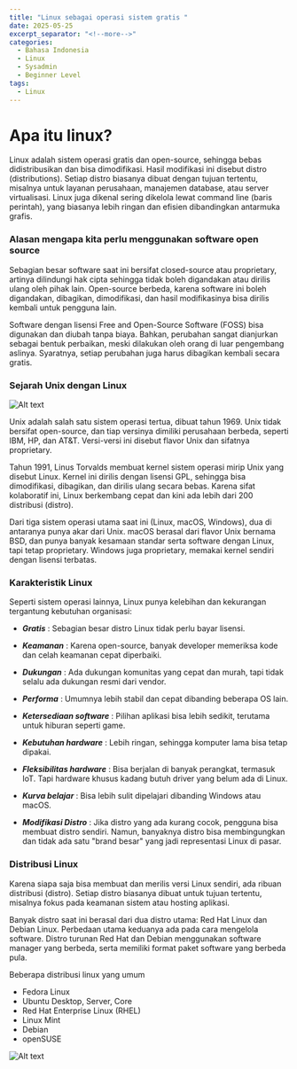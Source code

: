 ```yaml
---
title: "Linux sebagai operasi sistem gratis "
date: 2025-05-25
excerpt_separator: "<!--more-->"
categories:
  - Bahasa Indonesia
  - Linux
  - Sysadmin
  - Beginner Level
tags:
  - Linux
---
```


# Apa itu linux?
Linux adalah sistem operasi gratis dan open-source, sehingga bebas didistribusikan dan bisa dimodifikasi. Hasil modifikasi ini disebut distro (distributions). Setiap distro biasanya dibuat dengan tujuan tertentu, misalnya untuk layanan perusahaan, manajemen database, atau server virtualisasi. Linux juga dikenal sering dikelola lewat command line (baris perintah), yang biasanya lebih ringan dan efisien dibandingkan antarmuka grafis.


### Alasan mengapa kita perlu menggunakan software open source
Sebagian besar software saat ini bersifat closed-source atau proprietary, artinya dilindungi hak cipta sehingga tidak boleh digandakan atau dirilis ulang oleh pihak lain. Open-source berbeda, karena software ini boleh digandakan, dibagikan, dimodifikasi, dan hasil modifikasinya bisa dirilis kembali untuk pengguna lain.

Software dengan lisensi Free and Open-Source Software (FOSS) bisa digunakan dan diubah tanpa biaya. Bahkan, perubahan sangat dianjurkan sebagai bentuk perbaikan, meski dilakukan oleh orang di luar pengembang aslinya. Syaratnya, setiap perubahan juga harus dibagikan kembali secara gratis.

### Sejarah Unix dengan Linux

![Alt text](https://upload.wikimedia.org/wikipedia/commons/c/cd/Unix_timeline.en.svg)

Unix adalah salah satu sistem operasi tertua, dibuat tahun 1969. Unix tidak bersifat open-source, dan tiap versinya dimiliki perusahaan berbeda, seperti IBM, HP, dan AT&T. Versi-versi ini disebut flavor Unix dan sifatnya proprietary.

Tahun 1991, Linus Torvalds membuat kernel sistem operasi mirip Unix yang disebut Linux. Kernel ini dirilis dengan lisensi GPL, sehingga bisa dimodifikasi, dibagikan, dan dirilis ulang secara bebas. Karena sifat kolaboratif ini, Linux berkembang cepat dan kini ada lebih dari 200 distribusi (distro).

Dari tiga sistem operasi utama saat ini (Linux, macOS, Windows), dua di antaranya punya akar dari Unix. macOS berasal dari flavor Unix bernama BSD, dan punya banyak kesamaan standar serta software dengan Linux, tapi tetap proprietary. Windows juga proprietary, memakai kernel sendiri dengan lisensi terbatas.

### Karakteristik Linux

Seperti sistem operasi lainnya, Linux punya kelebihan dan kekurangan tergantung kebutuhan organisasi:

- ***Gratis*** : Sebagian besar distro Linux tidak perlu bayar lisensi.

- ***Keamanan*** : Karena open-source, banyak developer memeriksa kode dan celah keamanan cepat diperbaiki.

- ***Dukungan*** : Ada dukungan komunitas yang cepat dan murah, tapi tidak selalu ada dukungan resmi dari vendor.

- ***Performa*** : Umumnya lebih stabil dan cepat dibanding beberapa OS lain.

- ***Ketersediaan software*** : Pilihan aplikasi bisa lebih sedikit, terutama untuk hiburan seperti game.

- ***Kebutuhan hardware*** : Lebih ringan, sehingga komputer lama bisa tetap dipakai.

- ***Fleksibilitas hardware*** : Bisa berjalan di banyak perangkat, termasuk IoT. Tapi hardware khusus kadang butuh driver yang belum ada di Linux.

- ***Kurva belajar*** : Bisa lebih sulit dipelajari dibanding Windows atau macOS.

- ***Modifikasi Distro*** : Jika distro yang ada kurang cocok, pengguna bisa membuat distro sendiri. Namun, banyaknya distro bisa membingungkan dan tidak ada satu "brand besar" yang jadi representasi Linux di pasar.


### Distribusi Linux
Karena siapa saja bisa membuat dan merilis versi Linux sendiri, ada ribuan distribusi (distro). Setiap distro biasanya dibuat untuk tujuan tertentu, misalnya fokus pada keamanan sistem atau hosting aplikasi.

Banyak distro saat ini berasal dari dua distro utama: Red Hat Linux dan Debian Linux. Perbedaan utama keduanya ada pada cara mengelola software. Distro turunan Red Hat dan Debian menggunakan software manager yang berbeda, serta memiliki format paket software yang berbeda pula.

Beberapa distribusi linux yang umum

- Fedora Linux
- Ubuntu Desktop, Server, Core
- Red Hat Enterprise Linux (RHEL)
- Linux Mint
- Debian
- openSUSE

![Alt text](https://upload.wikimedia.org/wikipedia/commons/1/1b/Linux_Distribution_Timeline.svg)